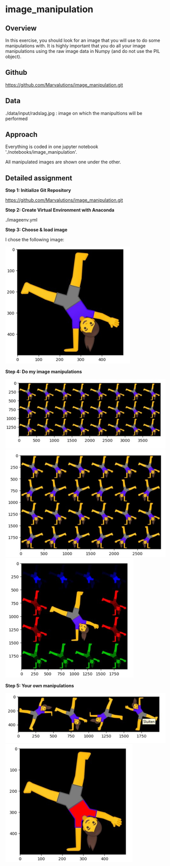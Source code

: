 # image_manipulation

## Overview

In this exercise, you should look for an image that you will use to do some manipulations with. It is highly important that you do all your image manipulations using the raw image data in Numpy (and do not use the PIL object).

## Github

https://github.com/Marvalutions/image_manipulation.git

## Data

./data/input/radslag.jpg : image on which the manipultions will be performed


## Approach

Everything is coded in one jupyter notebook './notebooks/image_manipulation'.

All manipulated images are shown one under the other.

## Detailed assignment

**Step 1: Initialize Git Repository**

https://github.com/Marvalutions/image_manipulation.git

**Step 2: Create Virtual Environment with Anaconda**

./imageenv.yml

**Step 3: Choose & load image**

I chose the following image:

![Original Image](./documentation/original.jpg)

**Step 4: Do my image manipulations**

![First Image](./documentation/image1.jpg)
![Second Image](./documentation/image2.jpg)
![Third Image](./documentation/image3.jpg)

**Step 5: Your own manipulations**

![Fourth Image](./documentation/image4.jpg)
![Fifth Image](./documentation/image5.jpg)

